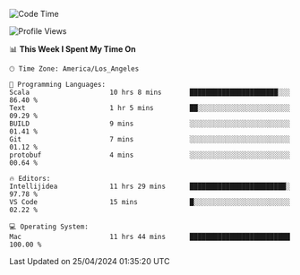 <!--START_SECTION:waka-->
![Code Time](http://img.shields.io/badge/Code%20Time-956%20hrs%2033%20mins-blue)

![Profile Views](http://img.shields.io/badge/Profile%20Views-0-blue)

📊 **This Week I Spent My Time On** 

```text
🕑︎ Time Zone: America/Los_Angeles

💬 Programming Languages: 
Scala                    10 hrs 8 mins       ██████████████████████░░░   86.40 % 
Text                     1 hr 5 mins         ██░░░░░░░░░░░░░░░░░░░░░░░   09.29 % 
BUILD                    9 mins              ░░░░░░░░░░░░░░░░░░░░░░░░░   01.41 % 
Git                      7 mins              ░░░░░░░░░░░░░░░░░░░░░░░░░   01.12 % 
protobuf                 4 mins              ░░░░░░░░░░░░░░░░░░░░░░░░░   00.64 % 

🔥 Editors: 
Intellijidea             11 hrs 29 mins      ████████████████████████░   97.78 % 
VS Code                  15 mins             █░░░░░░░░░░░░░░░░░░░░░░░░   02.22 % 

💻 Operating System: 
Mac                      11 hrs 44 mins      █████████████████████████   100.00 % 
```


 Last Updated on 25/04/2024 01:35:20 UTC
<!--END_SECTION:waka-->
